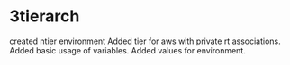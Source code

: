 # 3tierarch
created ntier environment 
Added tier for aws with private rt associations.
Added basic usage of variables.
Added values for environment.
